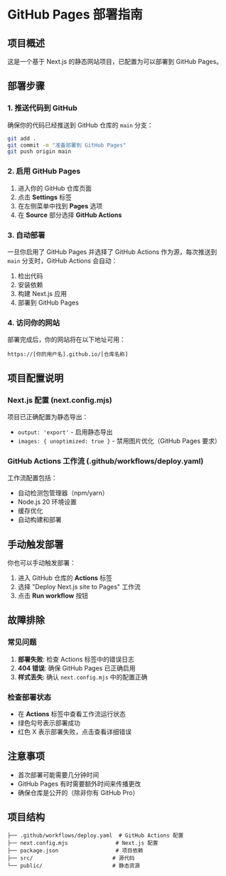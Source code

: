 # GitHub Pages 部署指南

## 项目概述
这是一个基于 Next.js 的静态网站项目，已配置为可以部署到 GitHub Pages。

## 部署步骤

### 1. 推送代码到 GitHub
确保你的代码已经推送到 GitHub 仓库的 `main` 分支：

```bash
git add .
git commit -m "准备部署到 GitHub Pages"
git push origin main
```

### 2. 启用 GitHub Pages
1. 进入你的 GitHub 仓库页面
2. 点击 **Settings** 标签
3. 在左侧菜单中找到 **Pages** 选项
4. 在 **Source** 部分选择 **GitHub Actions**

### 3. 自动部署
一旦你启用了 GitHub Pages 并选择了 GitHub Actions 作为源，每次推送到 `main` 分支时，GitHub Actions 会自动：

1. 检出代码
2. 安装依赖
3. 构建 Next.js 应用
4. 部署到 GitHub Pages

### 4. 访问你的网站
部署完成后，你的网站将在以下地址可用：
```
https://[你的用户名].github.io/[仓库名称]
```

## 项目配置说明

### Next.js 配置 (next.config.mjs)
项目已正确配置为静态导出：
- `output: 'export'` - 启用静态导出
- `images: { unoptimized: true }` - 禁用图片优化（GitHub Pages 要求）

### GitHub Actions 工作流 (.github/workflows/deploy.yaml)
工作流配置包括：
- 自动检测包管理器（npm/yarn）
- Node.js 20 环境设置
- 缓存优化
- 自动构建和部署

## 手动触发部署
你也可以手动触发部署：
1. 进入 GitHub 仓库的 **Actions** 标签
2. 选择 "Deploy Next.js site to Pages" 工作流
3. 点击 **Run workflow** 按钮

## 故障排除

### 常见问题
1. **部署失败**: 检查 Actions 标签中的错误日志
2. **404 错误**: 确保 GitHub Pages 已正确启用
3. **样式丢失**: 确认 `next.config.mjs` 中的配置正确

### 检查部署状态
- 在 **Actions** 标签中查看工作流运行状态
- 绿色勾号表示部署成功
- 红色 X 表示部署失败，点击查看详细错误

## 注意事项
- 首次部署可能需要几分钟时间
- GitHub Pages 有时需要额外时间来传播更改
- 确保仓库是公开的（除非你有 GitHub Pro）

## 项目结构
```
├── .github/workflows/deploy.yaml  # GitHub Actions 配置
├── next.config.mjs               # Next.js 配置
├── package.json                  # 项目依赖
├── src/                         # 源代码
└── public/                      # 静态资源
```